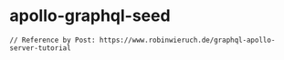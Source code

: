 # apollo-graphql-seed
```
// Reference by Post: https://www.robinwieruch.de/graphql-apollo-server-tutorial
```
